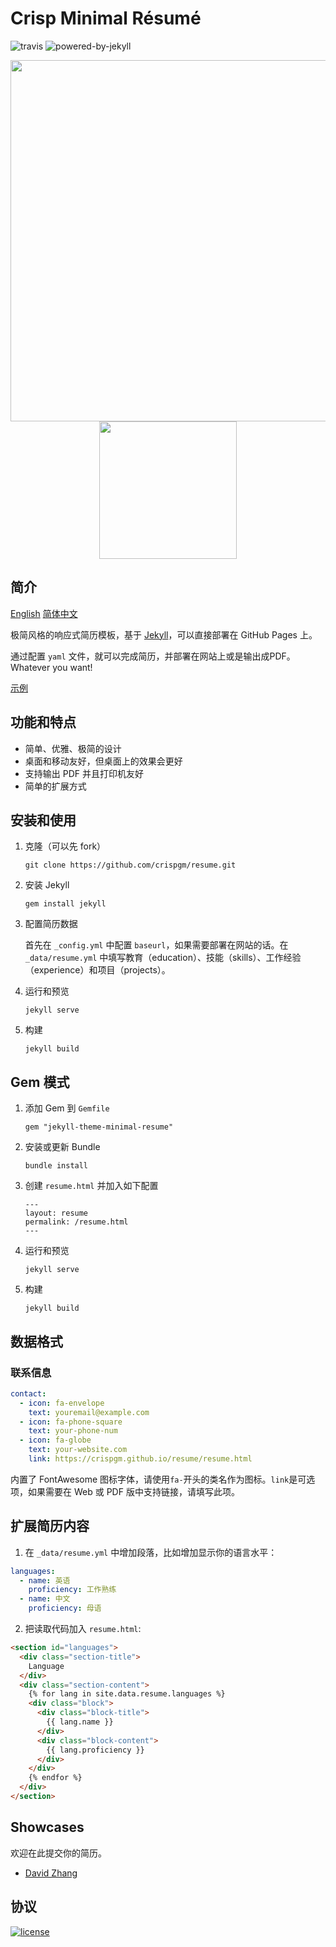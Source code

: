 # Crisp Minimal Résumé

![travis](https://travis-ci.org/crispgm/resume.svg)
![powered-by-jekyll](https://img.shields.io/badge/powered%20by-jekyll-blue.svg)

<p align="center">
  <img src="screenshots/resume-desktop.png" width="578" />
  <img src="screenshots/resume-mobile.png" width="220" />
</p>

## 简介

[English](/README.md) [简体中文](/README_zh-CN.md)

极简风格的响应式简历模板，基于 [Jekyll](http://jekyllrb.com/)，可以直接部署在 GitHub Pages 上。

通过配置 `yaml` 文件，就可以完成简历，并部署在网站上或是输出成PDF。Whatever you want!

[示例](https://crispgm.github.io/resume/resume_zh-CN.html)

## 功能和特点

* 简单、优雅、极简的设计
* 桌面和移动友好，但桌面上的效果会更好
* 支持输出 PDF 并且打印机友好
* 简单的扩展方式

## 安装和使用

1. 克隆（可以先 fork）

    ```shell
    git clone https://github.com/crispgm/resume.git
    ```

2. 安装 Jekyll

    ```shell
    gem install jekyll
    ```

3. 配置简历数据

    首先在 `_config.yml` 中配置 `baseurl`，如果需要部署在网站的话。在 `_data/resume.yml` 中填写教育（education）、技能（skills）、工作经验（experience）和项目（projects）。

4. 运行和预览

    ```shell
    jekyll serve
    ```

5. 构建

    ```shell
    jekyll build
    ```

## Gem 模式

1. 添加 Gem 到 `Gemfile`

    ```shell
    gem "jekyll-theme-minimal-resume"
    ```

2. 安装或更新 Bundle

    ```shell
    bundle install
    ```

3. 创建 `resume.html` 并加入如下配置

    ```shell
    ---
    layout: resume
    permalink: /resume.html
    ---
    ```

4. 运行和预览

    ```shell
    jekyll serve
    ```

5. 构建

    ```shell
    jekyll build
    ```

## 数据格式

### 联系信息

```yaml
contact:
  - icon: fa-envelope
    text: youremail@example.com
  - icon: fa-phone-square
    text: your-phone-num
  - icon: fa-globe
    text: your-website.com
    link: https://crispgm.github.io/resume/resume.html
```

内置了 FontAwesome 图标字体，请使用`fa-`开头的类名作为图标。`link`是可选项，如果需要在 Web 或 PDF 版中支持链接，请填写此项。

## 扩展简历内容

1. 在 `_data/resume.yml` 中增加段落，比如增加显示你的语言水平：

  ```yaml
  languages:
    - name: 英语
      proficiency: 工作熟练
    - name: 中文
      proficiency: 母语
  ```

2. 把读取代码加入 `resume.html`:

  ```html
  <section id="languages">
    <div class="section-title">
      Language
    </div>
    <div class="section-content">
      {% for lang in site.data.resume.languages %}
      <div class="block">
        <div class="block-title">
          {{ lang.name }}
        </div>
        <div class="block-content">
          {{ lang.proficiency }}
        </div>
      </div>
      {% endfor %}
    </div>
  </section>
  ```

## Showcases

欢迎在此提交你的简历。

* [David Zhang](https://crispgm.com/resume/)

## 协议

[![license](https://img.shields.io/github/license/crispgm/resume.svg)](/LICENSE)
